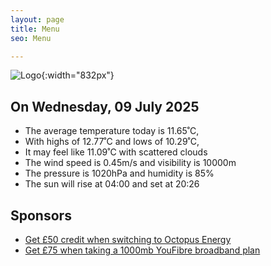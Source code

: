 ```yaml
---
layout: page
title: Menu
seo: Menu

---
```


![Logo](/images/logo.jpg){:width="832px"}

<!-- weather_marker starts -->
## On Wednesday, 09 July 2025

- The average temperature today is 11.65˚C,
- With highs of 12.77˚C and lows of 10.29˚C,
- It may feel like 11.09˚C with scattered clouds
- The wind speed is 0.45m/s and visibility is 10000m
- The pressure is 1020hPa and humidity is 85%
- The sun will rise at 04:00 and set at 20:26

<!-- weather_marker ends -->

## Sponsors

- [Get £50 credit when switching to Octopus Energy](https://bit.ly/3oD1nnS)
- [Get £75 when taking a 1000mb YouFibre broadband plan](https://aklam.io/91zWhU?)
